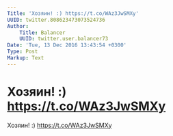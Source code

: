 ```yaml
---
Title: 'Хозяин! :) https://t.co/WAz3JwSMXy'
UUID: twitter.808623473073524736
Author:
    Title: Balancer
    UUID: twitter.user.balancer73
Date: 'Tue, 13 Dec 2016 13:43:54 +0300'
Type: Post
Markup: Text
---
```


# Хозяин! :) https://t.co/WAz3JwSMXy

Хозяин! :) https://t.co/WAz3JwSMXy